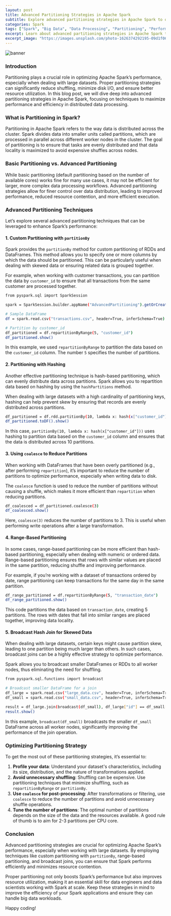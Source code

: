 ```yaml
---
layout: post
title: Advanced Partitioning Strategies in Apache Spark
subtitle: Explore advanced partitioning strategies in Apache Spark to optimize performance and resource utilization.
categories: Spark
tags: ["Spark", "Big Data", "Data Processing", "Partitioning", "Performance"]
excerpt: Learn about advanced partitioning strategies in Apache Spark that can help optimize data processing and improve resource utilization for large-scale applications.
excerpt_image: "https://images.unsplash.com/photo-1626374292195-09d1f06d6ced"
---
```

![banner](https://images.unsplash.com/photo-1626374292195-09d1f06d6ced)

### Introduction

Partitioning plays a crucial role in optimizing Apache Spark’s performance, especially when dealing with large datasets. Proper partitioning strategies can significantly reduce shuffling, minimize disk I/O, and ensure better resource utilization. In this blog post, we will dive deep into advanced partitioning strategies in Apache Spark, focusing on techniques to maximize performance and efficiency in distributed data processing.

### What is Partitioning in Spark?

Partitioning in Apache Spark refers to the way data is distributed across the cluster. Spark divides data into smaller units called partitions, which are processed in parallel across different worker nodes in the cluster. The goal of partitioning is to ensure that tasks are evenly distributed and that data locality is maximized to avoid expensive shuffles across nodes.

### Basic Partitioning vs. Advanced Partitioning

While basic partitioning (default partitioning based on the number of available cores) works fine for many use cases, it may not be efficient for larger, more complex data processing workflows. Advanced partitioning strategies allow for finer control over data distribution, leading to improved performance, reduced resource contention, and more efficient execution.

### Advanced Partitioning Techniques

Let’s explore several advanced partitioning techniques that can be leveraged to enhance Spark’s performance:

#### 1. Custom Partitioning with `partitionBy`

Spark provides the `partitionBy` method for custom partitioning of RDDs and DataFrames. This method allows you to specify one or more columns by which the data should be partitioned. This can be particularly useful when dealing with skewed data or ensuring related data is grouped together.

For example, when working with customer transactions, you can partition the data by `customer_id` to ensure that all transactions from the same customer are processed together.

```bash
from pyspark.sql import SparkSession

spark = SparkSession.builder.appName("AdvancedPartitioning").getOrCreate()

# Sample DataFrame
df = spark.read.csv("transactions.csv", header=True, inferSchema=True)

# Partition by customer_id
df_partitioned = df.repartitionByRange(5, "customer_id")
df_partitioned.show()
```

In this example, we used `repartitionByRange` to partition the data based on the `customer_id` column. The number `5` specifies the number of partitions.

#### 2. Partitioning with Hashing

Another effective partitioning technique is hash-based partitioning, which can evenly distribute data across partitions. Spark allows you to repartition data based on hashing by using the `hashPartitions` method.

When dealing with large datasets with a high cardinality of partitioning keys, hashing can help prevent skew by ensuring that records are evenly distributed across partitions.

```bash
df_partitioned = df.rdd.partitionBy(10, lambda x: hash(x["customer_id"]))
df_partitioned.toDF().show()
```

In this case, `partitionBy(10, lambda x: hash(x["customer_id"]))` uses hashing to partition data based on the `customer_id` column and ensures that the data is distributed across 10 partitions.

#### 3. Using `coalesce` to Reduce Partitions

When working with DataFrames that have been overly partitioned (e.g., after performing `repartition`), it’s important to reduce the number of partitions to optimize performance, especially when writing data to disk.

The `coalesce` function is used to reduce the number of partitions without causing a shuffle, which makes it more efficient than `repartition` when reducing partitions.

```bash
df_coalesced = df_partitioned.coalesce(3)
df_coalesced.show()
```

Here, `coalesce(3)` reduces the number of partitions to 3. This is useful when performing write operations after a large transformation.

#### 4. Range-Based Partitioning

In some cases, range-based partitioning can be more efficient than hash-based partitioning, especially when dealing with numeric or ordered data. Range-based partitioning ensures that rows with similar values are placed in the same partition, reducing shuffle and improving performance.

For example, if you’re working with a dataset of transactions ordered by date, range partitioning can keep transactions for the same day in the same partition.

```bash
df_range_partitioned = df.repartitionByRange(5, "transaction_date")
df_range_partitioned.show()
```

This code partitions the data based on `transaction_date`, creating 5 partitions. The rows with dates that fall into similar ranges are placed together, improving data locality.

#### 5. Broadcast Hash Join for Skewed Data

When dealing with large datasets, certain keys might cause partition skew, leading to one partition being much larger than others. In such cases, broadcast joins can be a highly effective strategy to optimize performance.

Spark allows you to broadcast smaller DataFrames or RDDs to all worker nodes, thus eliminating the need for shuffling.

```bash
from pyspark.sql.functions import broadcast

# Broadcast smaller DataFrame for a join
df_large = spark.read.csv("large_data.csv", header=True, inferSchema=True)
df_small = spark.read.csv("small_data.csv", header=True, inferSchema=True)

result = df_large.join(broadcast(df_small), df_large["id"] == df_small["id"])
result.show()
```

In this example, `broadcast(df_small)` broadcasts the smaller `df_small` DataFrame across all worker nodes, significantly improving the performance of the join operation.

### Optimizing Partitioning Strategy

To get the most out of these partitioning strategies, it’s essential to:

1. **Profile your data**: Understand your dataset's characteristics, including its size, distribution, and the nature of transformations applied.
2. **Avoid unnecessary shuffling**: Shuffling can be expensive. Use partitioning techniques that minimize shuffling, such as `repartitionByRange` or `partitionBy`.
3. **Use `coalesce` for post-processing**: After transformations or filtering, use `coalesce` to reduce the number of partitions and avoid unnecessary shuffle operations.
4. **Tune the number of partitions**: The optimal number of partitions depends on the size of the data and the resources available. A good rule of thumb is to aim for 2-3 partitions per CPU core.

### Conclusion

Advanced partitioning strategies are crucial for optimizing Apache Spark’s performance, especially when working with large datasets. By employing techniques like custom partitioning with `partitionBy`, range-based partitioning, and broadcast joins, you can ensure that Spark performs efficiently and minimizes resource contention.

Proper partitioning not only boosts Spark’s performance but also improves resource utilization, making it an essential skill for data engineers and data scientists working with Spark at scale. Keep these strategies in mind to improve the efficiency of your Spark applications and ensure they can handle big data workloads.

Happy coding!


